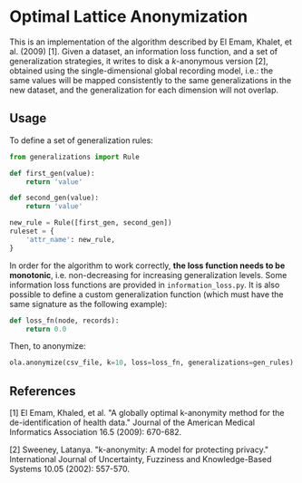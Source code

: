 # Optimal Lattice Anonymization
This is an implementation of the algorithm described by El Emam, Khalet, et al. (2009) [1]. Given a dataset, an information loss function, and a set of generalization strategies, it writes to disk a *k*-anonymous version [2], obtained using the single-dimensional global recording model, i.e.: the same values will be mapped consistently to the same generalizations in the new dataset, and the generalization for each dimension will not overlap.

## Usage
To define a set of generalization rules:

```python
from generalizations import Rule

def first_gen(value):
    return 'value'

def second_gen(value):
    return 'value'

new_rule = Rule([first_gen, second_gen])
ruleset = {
    'attr_name': new_rule,
}
```

In order for the algorithm to work correctly, **the loss function needs to be monotonic**, i.e. non-decreasing for increasing generalization levels. Some information loss functions are provided in `information_loss.py`. It is also possible to define a custom generalization function (which must have the same signature as the following example):

```python
def loss_fn(node, records):
    return 0.0
```

Then, to anonymize:

```python
ola.anonymize(csv_file, k=10, loss=loss_fn, generalizations=gen_rules)
```

## References
[1] El Emam, Khaled, et al. "A globally optimal k-anonymity method for the de-identification of health data." Journal of the American Medical Informatics Association 16.5 (2009): 670-682.

[2] Sweeney, Latanya. "k-anonymity: A model for protecting privacy." International Journal of Uncertainty, Fuzziness and Knowledge-Based Systems 10.05 (2002): 557-570.

